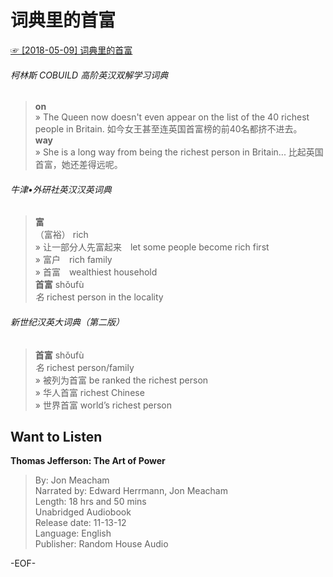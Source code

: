 # 词典里的首富  
  
[☞ [2018-05-09] 词典里的首富 ](https://mp.weixin.qq.com/s/je6vda5Ohvzsz71bBwQN5A)    
  
###### 柯林斯 COBUILD 高阶英汉双解学习词典  
>**on**  
» The Queen now doesn't even appear on the list of the 40 richest people in Britain. 如今女王甚至连英国首富榜的前40名都挤不进去。  
**way**  
» She is a long way from being the richest person in Britain... 比起英国首富，她还差得远呢。  
  
###### 牛津•外研社英汉汉英词典  
>**富**  
（富裕） rich  
» 让一部分人先富起来　let some people become rich first  
» 富户　rich family  
» 首富　wealthiest household  
**首富** shǒufù  
*名* richest person in the locality  
  
###### 新世纪汉英大词典（第二版）  
>**首富** shǒufù  
*名* richest person/family  
» 被列为首富 be ranked the richest person  
» 华人首富 richest Chinese  
» 世界首富 world’s richest person  
  
  
## Want to Listen  
**Thomas Jefferson: The Art of Power**  
>By: Jon Meacham  
Narrated by: Edward Herrmann, Jon Meacham  
Length: 18 hrs and 50 mins  
Unabridged Audiobook  
Release date: 11-13-12  
Language: English  
Publisher: Random House Audio  
  
  
-EOF-  
